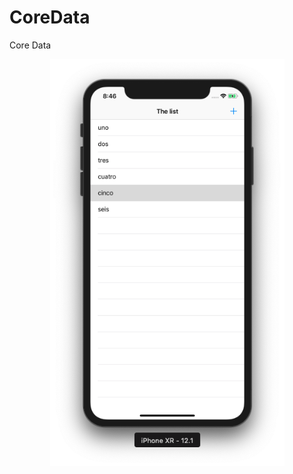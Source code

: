 # CoreData
Core Data 
<p align="center">
	<img src="https://github.com/carlos-santiago-2017/CoreData/blob/master/1.png" width="375">
</p>

